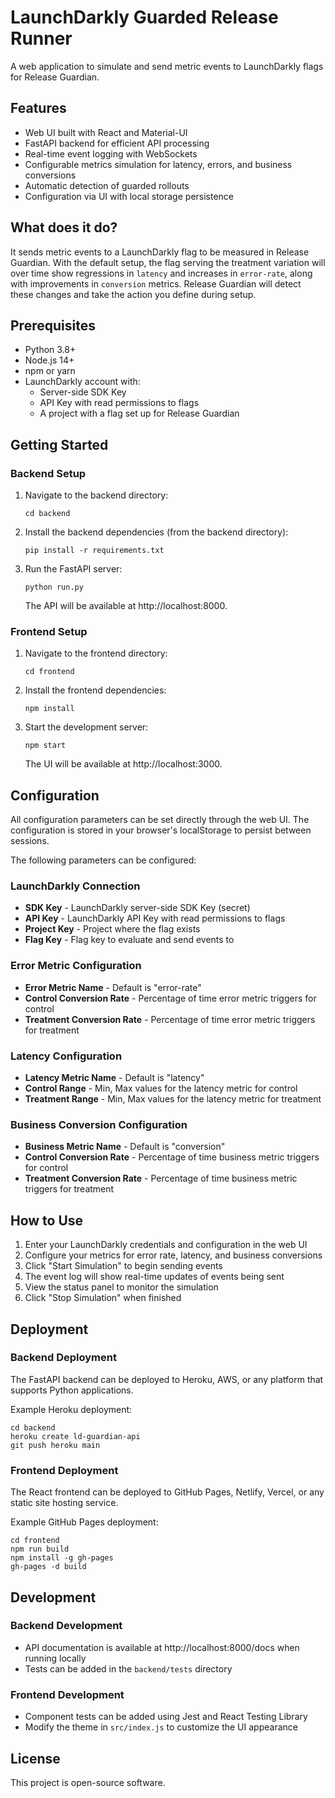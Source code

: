 # LaunchDarkly Guarded Release Runner

A web application to simulate and send metric events to LaunchDarkly flags for Release Guardian.

## Features

- Web UI built with React and Material-UI
- FastAPI backend for efficient API processing
- Real-time event logging with WebSockets
- Configurable metrics simulation for latency, errors, and business conversions
- Automatic detection of guarded rollouts
- Configuration via UI with local storage persistence

## What does it do?

It sends metric events to a LaunchDarkly flag to be measured in Release Guardian. With the default setup, the flag serving the treatment variation will over time show regressions in `latency` and increases in `error-rate`, along with improvements in `conversion` metrics. Release Guardian will detect these changes and take the action you define during setup.

## Prerequisites

- Python 3.8+
- Node.js 14+
- npm or yarn
- LaunchDarkly account with:
  - Server-side SDK Key
  - API Key with read permissions to flags
  - A project with a flag set up for Release Guardian

## Getting Started

### Backend Setup

1. Navigate to the backend directory:
   ```
   cd backend
   ```

2. Install the backend dependencies (from the backend directory):
   ```
   pip install -r requirements.txt
   ```

3. Run the FastAPI server:
   ```
   python run.py
   ```

   The API will be available at http://localhost:8000.

### Frontend Setup

1. Navigate to the frontend directory:
   ```
   cd frontend
   ```

2. Install the frontend dependencies:
   ```
   npm install
   ```

3. Start the development server:
   ```
   npm start
   ```

   The UI will be available at http://localhost:3000.

## Configuration

All configuration parameters can be set directly through the web UI. The configuration is stored in your browser's localStorage to persist between sessions.

The following parameters can be configured:

### LaunchDarkly Connection
- **SDK Key** - LaunchDarkly server-side SDK Key (secret)
- **API Key** - LaunchDarkly API Key with read permissions to flags
- **Project Key** - Project where the flag exists
- **Flag Key** - Flag key to evaluate and send events to

### Error Metric Configuration
- **Error Metric Name** - Default is "error-rate"
- **Control Conversion Rate** - Percentage of time error metric triggers for control
- **Treatment Conversion Rate** - Percentage of time error metric triggers for treatment

### Latency Configuration
- **Latency Metric Name** - Default is "latency"
- **Control Range** - Min, Max values for the latency metric for control
- **Treatment Range** - Min, Max values for the latency metric for treatment

### Business Conversion Configuration
- **Business Metric Name** - Default is "conversion"
- **Control Conversion Rate** - Percentage of time business metric triggers for control
- **Treatment Conversion Rate** - Percentage of time business metric triggers for treatment

## How to Use

1. Enter your LaunchDarkly credentials and configuration in the web UI
2. Configure your metrics for error rate, latency, and business conversions
3. Click "Start Simulation" to begin sending events
4. The event log will show real-time updates of events being sent
5. View the status panel to monitor the simulation
6. Click "Stop Simulation" when finished

## Deployment

### Backend Deployment

The FastAPI backend can be deployed to Heroku, AWS, or any platform that supports Python applications.

Example Heroku deployment:
```
cd backend
heroku create ld-guardian-api
git push heroku main
```

### Frontend Deployment

The React frontend can be deployed to GitHub Pages, Netlify, Vercel, or any static site hosting service.

Example GitHub Pages deployment:
```
cd frontend
npm run build
npm install -g gh-pages
gh-pages -d build
```

## Development

### Backend Development

- API documentation is available at http://localhost:8000/docs when running locally
- Tests can be added in the `backend/tests` directory

### Frontend Development

- Component tests can be added using Jest and React Testing Library
- Modify the theme in `src/index.js` to customize the UI appearance

## License

This project is open-source software.